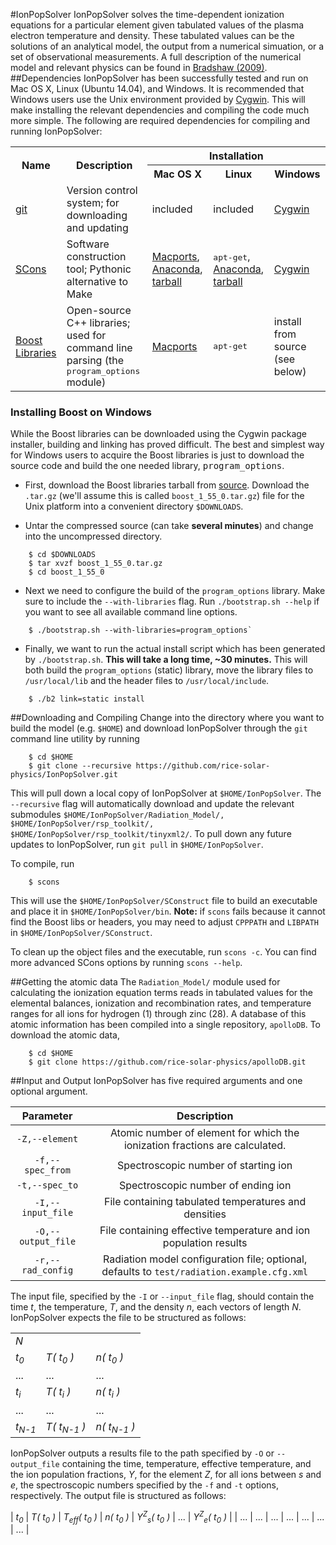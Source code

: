 #IonPopSolver
IonPopSolver solves the time-dependent ionization equations for a particular element given tabulated values of the plasma electron temperature and density. These tabulated values can be the solutions of an analytical model, the output from a numerical simuation, or a set of observational measurements. A full description of the numerical model and relevant physics can be found in [Bradshaw (2009)](http://adsabs.harvard.edu/abs/2009A%26A...502..409B).
##Dependencies
IonPopSolver has been successfully tested and run on Mac OS X, Linux (Ubuntu 14.04), and Windows. It is recommended that Windows users use the Unix environment provided by <a href="https://www.cygwin.com/">Cygwin</a>. This will make installing the relevant dependencies and compiling the code much more simple. The following are required dependencies for compiling and running IonPopSolver:
 
<table>
  <tr>
    <th align="center" rowspan="2">Name</th>
    <th align="center" rowspan="2">Description</th>
	<th align="center" colspan="3">Installation</th>
  </tr>
  <tr>
    <th align="center">Mac OS X</th>
	<th align="center">Linux</th>
	<th align="center">Windows</th>
  </tr>
  <tr>
	  <td><a href="https://git-scm.com/">git</a></td>
	  <td>Version control system; for downloading and updating</td>
	  <td>included</td>
	  <td>included</td>
	  <td><a href="https://www.cygwin.com/">Cygwin</a></td>
  </tr>
  <tr>
	  <td><a href="http://scons.org/">SCons</a></td>
	  <td>Software construction tool; Pythonic alternative to Make</td>
	  <td><a href="https://www.macports.org/">Macports</a>, <a href="https://www.continuum.io/downloads">Anaconda</a>, <a href="http://scons.org/pages/download.html">tarball</a></td>
	  <td><tt>apt-get</tt>, <a href="https://www.continuum.io/downloads">Anaconda</a>, <a href="http://scons.org/pages/download.html">tarball</a></td>
	  <td><a href="https://www.cygwin.com/">Cygwin</a></td>
  </tr>
  <tr>
	  <td><a href="http://www.boost.org/">Boost Libraries</a></td>
	  <td>Open-source C++ libraries; used for command line parsing (the <tt>program_options</tt> module)</td>
	  <td><a href="https://www.macports.org/">Macports</a></td>
	  <td><tt>apt-get</tt></td>
	  <td>install from source (see below)</td>
  </tr>
</table>
 
### Installing Boost on Windows
While the Boost libraries can be downloaded using the Cygwin package installer, building and linking has proved difficult. The best and simplest way for Windows users to acquire the Boost libraries is just to download the source code and build the one needed library, <tt>program_options</tt>.

+ First, download the Boost libraries tarball from [source](http://www.boost.org/users/history/version_1_55_0.html). Download the `.tar.gz` (we'll assume this is called `boost_1_55_0.tar.gz`) file for the Unix platform into a convenient directory `$DOWNLOADS`. 

+ Untar the compressed source (can take __several minutes__) and change into the uncompressed directory.
```Shell
    $ cd $DOWNLOADS
    $ tar xvzf boost_1_55_0.tar.gz
	$ cd boost_1_55_0
```

+ Next we need to configure the build of the `program_options` library. Make sure to include the `--with-libraries` flag. Run `./bootstrap.sh --help` if you want to see all available command line options.
```Shell
    $ ./bootstrap.sh --with-libraries=program_options`
```

+ Finally, we want to run the actual install script which has been generated by `./bootstrap.sh`. __This will take a long time, ~30 minutes.__ This will both build the `program_options` (static) library, move the library files to `/usr/local/lib` and the header files to `/usr/local/include`.
```Shell
    $ ./b2 link=static install
``` 

##Downloading and Compiling
Change into the directory where you want to build the model (e.g. `$HOME`) and download IonPopSolver through the `git` command line utility by running
```Shell
    $ cd $HOME
    $ git clone --recursive https://github.com/rice-solar-physics/IonPopSolver.git
```
This will pull down a local copy of IonPopSolver at `$HOME/IonPopSolver`. The `--recursive` flag will automatically download and update the relevant submodules `$HOME/IonPopSolver/Radiation_Model/, $HOME/IonPopSolver/rsp_toolkit/, $HOME/IonPopSolver/rsp_toolkit/tinyxml2/`. To pull down any future updates to IonPopSolver, run `git pull` in `$HOME/IonPopSolver`.

To compile, run
```Shell
    $ scons
```
This will use the `$HOME/IonPopSolver/SConstruct` file to build an executable and place it in `$HOME/IonPopSolver/bin`. __Note:__ if `scons` fails because it cannot find the Boost libs or headers, you may need to adjust `CPPPATH` and `LIBPATH` in `$HOME/IonPopSolver/SConstruct`.

To clean up the object files and the executable, run `scons -c`. You can find more advanced SCons options by running `scons --help`.

##Getting the atomic data
The `Radiation_Model/` module used for calculating the ionization equation terms reads in tabulated values for the elemental balances, ionization and recombination rates, and temperature ranges for all ions for hydrogen (1) through zinc (28). A database of this atomic information has been compiled into a single repository, `apolloDB`. To download the atomic data,
```Shell
    $ cd $HOME
    $ git clone https://github.com/rice-solar-physics/apolloDB.git
```

##Input and Output
IonPopSolver has five required arguments and one optional argument.

| Parameter | Description |
|:---------:|:-----------:|
| `-Z,--element` | Atomic number of element for which the ionization fractions are calculated. |
| `-f,--spec_from` | Spectroscopic number of starting ion |
| `-t,--spec_to` | Spectroscopic number of ending ion |
| `-I,--input_file` | File containing tabulated temperatures and densities |
| `-O,--output_file` | File containing effective temperature and ion population results |
| `-r,--rad_config` | Radiation model configuration file; optional, defaults to `test/radiation.example.cfg.xml` |

The input file, specified by the `-I` or `--input_file` flag, should contain the time _t_, the temperature, _T_, and the density _n_, each vectors of length _N_. IonPopSolver expects the file to be structured as follows:

<div align="center">
<table>
 <tr>
	  <td colspan="3"><i>N</i></td>
 </tr>
 <tr>
	  <td><i>t<sub>0</sub></i></td>
	  <td><i>T( t<sub>0</sub> )</i></td>
	  <td><i>n( t<sub>0</sub> )</i></td>
 </tr>
 <tr>
	 <td>...</td>
	 <td>...</td>
	 <td>...</td>
 </tr>
 <tr>
  <td><i>t<sub>i</sub></i></td>
  <td><i>T( t<sub>i</sub> )</i></td>
  <td><i>n( t<sub>i</sub> )</i></td>
 </tr>
 <tr>
	 <td>...</td>
	 <td>...</td>
	 <td>...</td>
 </tr>
 <tr>
  <td><i>t<sub>N-1</sub></i></td>
  <td><i>T( t<sub>N-1</sub> )</i></td>
  <td><i>n( t<sub>N-1</sub> )</i></td>
 </tr>
</table>
</div>

IonPopSolver outputs a results file to the path specified by `-O` or `--output_file` containing the time, temperature, effective temperature, and the ion population fractions, _Y_, for the element _Z_, for all ions between _s_ and _e_, the spectroscopic numbers specified by the `-f` and `-t` options, respectively. The output file is structured as follows:

|  <i>t<sub>0</sub></i> | <i>T( t<sub>0</sub> )</i> | <i>T<sub>eff</sub>( t<sub>0</sub> )</i> | <i>n( t<sub>0</sub> )</i> | <i>Y<sup>Z</sup><sub>s</sub>( t<sub>0</sub> )</i> | ... | <i>Y<sup>Z</sup><sub>e</sub>( t<sub>0</sub> )</i> |
| ... | ... | ... | ... | ... | ... | ... |